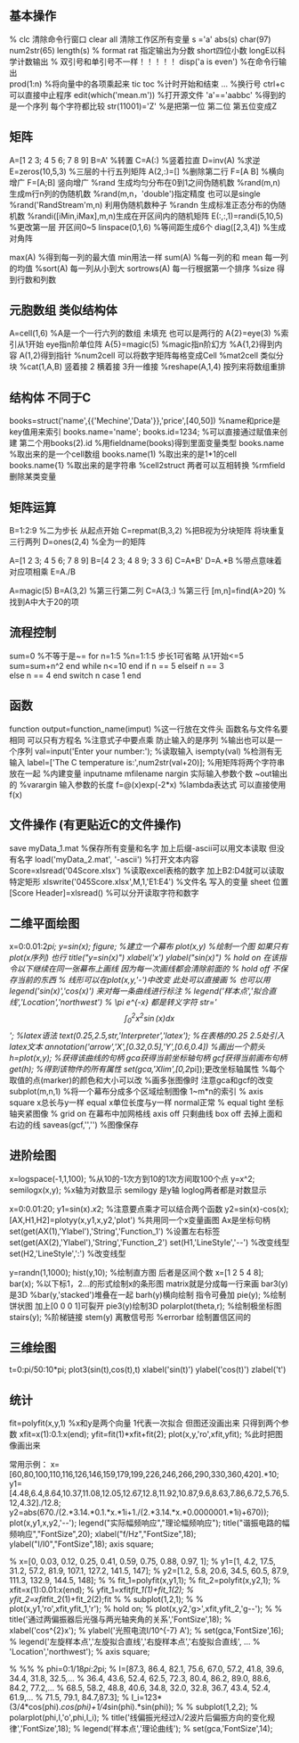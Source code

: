 ## 基本操作
 % clc 清除命令行窗口  clear all 清除工作区所有变量
s ='a'
abs(s)
char(97)
num2str(65)
length(s)
    % format rat 指定输出为分数 short四位小数 longE以科学计数输出
    % 双引号和单引号不一样！！！！！
disp('a is even') %在命令行输出    
prod(1:n) %将向量中的各项乘起来
tic toc %计时开始和结束
... %换行号 ctrl+c可以直接中止程序
    edit(which('mean.m')) %打开源文件
'a'=='aabbc' %得到的是一个序列 每个字符都比较
str(11001)='Z' %是把第一位 第二位 第五位变成Z

## 矩阵
A=[1 2 3; 4 5 6; 7 8 9]
B=A' %转置
C=A(:) %竖着拉直
D=inv(A) %求逆
E=zeros(10,5,3) %三层的十行五列矩阵 
A(2,:)=[] %删除第二行
F=[A B] %横向增广 F=[A;B] 竖向增广
    %rand 生成均匀分布在0到1之间伪随机数
    %rand(m,n) 生成m行n列的伪随机数
    %rand(m,n，'double')指定精度 也可以是single
    %rand('RandStream'm,n) 利用伪随机数种子
    %randn 生成标准正态分布的伪随机数
    %randi([iMin,iMax],m,n)生成在开区间内的随机矩阵
E(:,:,1)=randi(5,10,5) %更改第一层 开区间0~5
linspace(0,1,6) %等间距生成6个
diag([2,3,4]) %生成对角阵

max(A) %得到每一列的最大值 min用法一样
sum(A) %每一列的和 mean 每一列的均值
    %sort(A) 每一列从小到大 sortrows(A) 每一行根据第一个排序
    %size 得到行数和列数

## 元胞数组 类似结构体
A=cell(1,6) %A是一个一行六列的数组 未填充 也可以是两行的
A{2}=eye(3) %索引从1开始 eye指n阶单位阵
A{5}=magic(5) %magic指n阶幻方
    %A{1,2}得到内容 A(1,2)得到指针 
    %num2cell 可以将数字矩阵每格变成Cell
    %mat2cell 类似分块 
    %cat(1,A,B) 竖着接 2 横着接 3升一维接
    %reshape(A,1,4) 按列来将数组重排

## 结构体 不同于C
books=struct('name',{{'Mechine','Data'}},'price',[40,50])
    %name和price是key值用来索引
books.name='name';
books.id=1234;  %可以直接通过赋值来创建 第二个用books(2).id
    %用fieldname(books)得到里面变量类型
books.name %取出来的是一个cell数组
books.name(1) %取出来的是1*1的cell
books.name{1} %取出来的是字符串
%cell2struct 两者可以互相转换
%rmfield 删除某类变量

## 矩阵运算
B=1:2:9 %二为步长 从起点开始
C=repmat(B,3,2) %把B视为分块矩阵 将块重复三行两列
D=ones(2,4) %全为一的矩阵

A=[1 2 3; 4 5 6; 7 8 9]
B=[4 2 3; 4 8 9; 3 3 6]
C=A*B'
D=A.*B %带点意味着对应项相乘
E=A./B

A=magic(5)
B=A(3,2) %第三行第二列
C=A(3,:) %第三行
[m,n]=find(A>20) %找到A中大于20的项

## 流程控制
sum=0 %不等于是~=
for n=1:5 %n=1:1:5 步长1可省略 从1开始<=5
    sum=sum+n^2
end
while n<=10
end
if n == 5
elseif n == 3    
else n == 4
end 
switch n
    case 1
end

## 函数
function output=function_name(imput) 
    %这一行放在文件头 函数名与文件名要相同 可以只有方程名
    %注意式子中要点乘 防止输入的是序列
    %输出也可以是一个序列
val=input('Enter your number:');  %读取输入
isempty(val) %检测有无输入
label=['The C temperature is:',num2str(val+20)]; %用矩阵将两个字符串放在一起
    %内建变量 inputname mfilename nargin 实际输入参数个数 ~out输出的
    %varargin 输入参数的长度
f=@(x)exp(-2*x) %lambda表达式 可以直接使用f(x)

## 文件操作 (有更贴近C的文件操作)
save myData_1.mat %保存所有变量和名字 加上后缀-ascii可以用文本读取 但没有名字
load('myData_2.mat', '-ascii') %打开文本内容
Score=xlsread('04Score.xlsx') %读取excel表格的数字 加上B2:D4就可以读取特定矩形
xlswrite('045Score.xlsx',M,1,'E1:E4') %文件名 写入的变量 sheet 位置
[Score Header]=xlsread() %可以分开读取字符和数字

## 二维平面绘图
x=0:0.01:2*pi;
y=sin(x);
figure; %建立一个幕布
plot(x,y) %绘制一个图 如果只有plot(x序列) 也行
title("y=sin(x)")
xlabel('x')
ylabel("sin(x)")
    % hold on 在该指令以下继续在同一张幕布上画线 因为每一次画线都会清除前面的
    % hold off 不保存当前的东西
    % 线形可以在plot(x,y,'-')中改变 此处可以直接画
    % 也可以用legend('sin(x)','cos(x)') 来对每一条曲线进行标注 
    % legend('样本点','拟合直线','Location','northwest')
    % \pi e^{-x} 都是转义字符
str='$$ \int_{0}^{2} x^2\sin(x) dx $$'; %latex语法
text(0.25,2.5,str,'Interpreter','latex'); %在表格的0.25 2.5处引入latex文本
annotation('arrow','X',[0.32,0.5],'Y',[0.6,0.4]) %画出一个箭头
h=plot(x,y); %获得该曲线的句柄 gca获得当前坐标轴句柄 gcf获得当前画布句柄
get(h); %得到该物件的所有属性 set(gca,'Xlim',[0,2*pi]);更改坐标轴属性
    %每个取值的点(marker)的颜色和大小可以改
    %画多张图像时 注意gca和gcf的改变
subplot(m,n,1) %将一个幕布分成多个区域绘制图像 1~m*n的索引
    % axis square x总长与y一样 equal x单位长度与y一样 normal正常 
    % equal tight 坐标轴夹紧图像
    % grid on 在幕布中加网格线 axis off 只剩曲线 box off 去掉上面和右边的线
saveas(gcf,'<filename>','<filetype>') %图像保存

## 进阶绘图
x=logspace(-1,1,100); %从10的-1次方到10的1次方间取100个点
y=x^2;
semilogx(x,y); %x轴为对数显示 semilogy 是y轴 loglog两者都是对数显示

x=0:0.01:20;
y1=sin(x).*x*2;  %注意要点乘才可以结合两个函数
y2=sin(x)-cos(x);
[AX,H1,H2]=plotyy(x,y1,x,y2,'plot') %共用同一个x变量画图 Ax是坐标句柄
set(get(AX(1),'Ylabel'),'String','Function_1') %设置左右标签
set(get(AX(2),'Ylabel'),'String','Function_2')
set(H1,'LineStyle','--')  %改变线型
set(H2,'LineStyle','\:')  %改变线型

y=randn(1,1000);
hist(y,10); %绘制直方图 后者是区间个数
x=[1 2 5 4 8];
bar(x); %以下标1，2...的形式绘制x的条形图 matrix就是分成每一行来画 bar3(y)是3D
    %bar(y,'stacked')堆叠在一起 barh(y)横向绘制 指令可叠加
pie(y); %绘制饼状图 加上[0 0 0 1]可裂开 pie3(y)绘制3D
polarplot(theta,r); %绘制极坐标图
stairs(y); %阶梯链接 stem(y) 离散信号形 
%errorbar 绘制置信区间的

## 三维绘图
t=0:pi/50:10*pi;
plot3(sin(t),cos(t),t)
xlabel('sin(t)')
ylabel('cos(t)')
zlabel('t')

## 统计
fit=polyfit(x,y,1) %x和y是两个向量 1代表一次拟合 但图还没画出来 只得到两个参数
xfit=x(1):0.1:x(end);
yfit=fit(1)*xfit+fit(2);
plot(x,y,'ro',xfit,yfit); %此时把图像画出来

常用示例：
x=[60,80,100,110,116,126,146,159,179,199,226,246,266,290,330,360,420].*10;
y1=[4.48,6.4,8.64,10.37,11.08,12.05,12.67,12.8,11.92,10.87,9.6,8.63,7.86,6.72,5.76,5.12,4.32]./12.8;
y2=abs(670./(2.*3.14.*0.1.*x.*1i+1./(2.*3.14.*x.*0.0000001.*1i)+670));
plot(x,y1,x,y2,'--');
legend("实际幅频响应","理论幅频响应");
title("谐振电路的幅频响应","FontSize",20);
xlabel("f/Hz","FontSize",18);
ylabel("I/I0","FontSize",18);
axis square;

% x=[0, 0.03, 0.12, 0.25, 0.41, 0.59, 0.75, 0.88, 0.97, 1];
% y1=[1, 4.2, 17.5, 31.2, 57.2, 81.9, 107.1, 127.2, 141.5, 147];
% y2=[1.2, 5.8, 20.6, 34.5, 60.5, 87.9, 111.3, 132.9, 144.5, 148];
% 
% fit_1=polyfit(x,y1,1);
% fit_2=polyfit(x,y2,1);
% xfit=x(1):0.01:x(end);
% yfit_1=xfit*fit_1(1)+fit_1(2);
% yfit_2=xfit*fit_2(1)+fit_2(2);fit
% 
% subplot(1,2,1);
% 
% plot(x,y1,'ro',xfit,yfit_1,'r');
% hold on;
% plot(x,y2,'g>',xfit,yfit_2,'g--');
% 
% title('通过两偏振器后光强与两光轴夹角的关系','FontSize',18);
% xlabel('cos^{2}x');
% ylabel('光照电流I/10^{-7} A');
% set(gca,'FontSize',16);
% legend('左旋样本点','左旋拟合直线','右旋样本点','右旋拟合直线', ...
%     'Location','northwest');
% axis square;


% %%
% phi=0:1/18*pi:2*pi;
% I=[87.3, 86.4, 82.1, 75.6, 67.0, 57.2, 41.8, 39.6, 34.4, 31.8, 32.5,...
%    36.4, 43.6, 52.4, 62.5, 72.3, 80.4, 86.2, 89.0, 88.6, 84.2, 77.2,...
%    68.5, 58.2, 48.8, 40.6, 34.8, 32.0, 32.8, 36.7, 43.4, 52.4, 61.9,...
%    71.5, 79.1, 84.7,87.3];
% I_i=123*(3/4*cos(phi).*cos(phi)+1/4*sin(phi).*sin(phi));
% 
% subplot(1,2,2);
% polarplot(phi,I,'o',phi,I_i);
% title('线偏振光经过λ/2波片后偏振方向的变化规律','FontSize',18);
% legend('样本点','理论曲线');
% set(gca,'FontSize',14);
